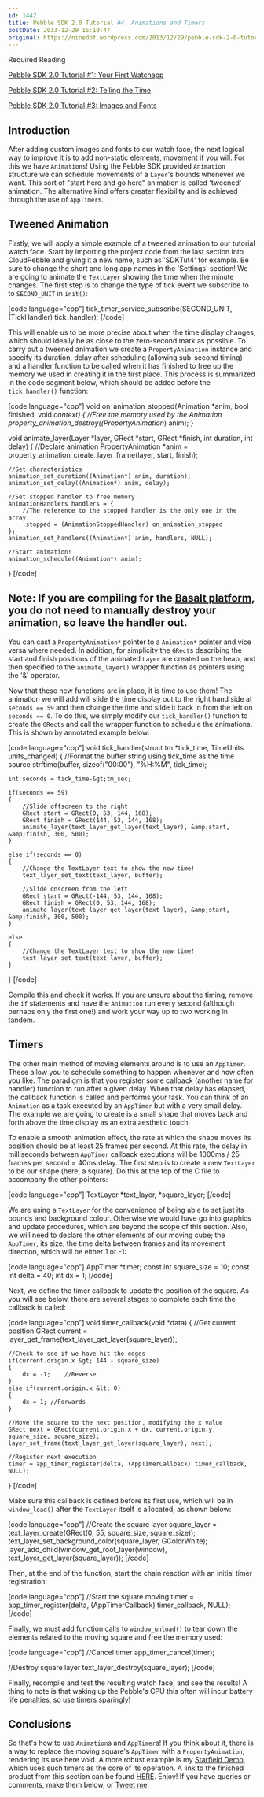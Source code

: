 ```yaml
---
id: 1442
title: Pebble SDK 2.0 Tutorial #4: Animations and Timers
postDate: 2013-12-29 15:10:47
original: https://ninedof.wordpress.com/2013/12/29/pebble-sdk-2-0-tutorial-4-animations-and-timers/
---
```


Required Reading

 [Pebble SDK 2.0 Tutorial #1: Your First Watchapp](http://ninedof.wordpress.com/2013/12/02/pebble-sdk-2-0-tutorial-1-your-first-watchapp/)

 [Pebble SDK 2.0 Tutorial #2: Telling the Time](http://ninedof.wordpress.com/2013/12/18/pebble-sdk-2-0-tutorial-2-telling-the-time/)

 [Pebble SDK 2.0 Tutorial #3: Images and Fonts](http://ninedof.wordpress.com/2013/12/22/pebble-sdk-2-0-tutorial-3-images-and-fonts/)

## Introduction

After adding custom images and fonts to our watch face, the next logical way to improve it is to add non-static elements, movement if you will. For this we have <code>Animations</code>! Using the Pebble SDK provided <code>Animation</code> structure we can schedule movements of a <code>Layer</code>'s bounds whenever we want. This sort of "start here and go here" animation is called 'tweened' animation. The alternative kind offers greater flexibility and is achieved through the use of <code>AppTimer</code>s.

## Tweened Animation

Firstly, we will apply a simple example of a tweened animation to our tutorial watch face. Start by importing the project code from the last section into CloudPebble and giving it a new name, such as 'SDKTut4' for example. Be sure to change the short and long app names in the 'Settings' section! We are going to animate the <code>TextLayer</code> showing the time when the minute changes. The first step is to change the type of tick event we subscribe to to <code>SECOND_UNIT</code> in <code>init()</code>:

[code language="cpp"]
tick_timer_service_subscribe(SECOND_UNIT, (TickHandler) tick_handler);
[/code]

This will enable us to be more precise about when the time display changes, which should ideally be as close to the zero-second mark as possible. To carry out a tweened animation we create a <code>PropertyAnimation</code> instance and specify its duration, delay after scheduling (allowing sub-second timing) and a handler function to be called when it has finished to free up the memory we used in creating it in the first place. This process is summarized in the code segment below, which should be added before the <code>tick_handler()</code> function:

[code language="cpp"]
void on_animation_stopped(Animation *anim, bool finished, void *context)
{
	//Free the memory used by the Animation
	property_animation_destroy((PropertyAnimation*) anim);
}

void animate_layer(Layer *layer, GRect *start, GRect *finish, int duration, int delay)
{
	//Declare animation
	PropertyAnimation *anim = property_animation_create_layer_frame(layer, start, finish);

	//Set characteristics
	animation_set_duration((Animation*) anim, duration);
	animation_set_delay((Animation*) anim, delay);

	//Set stopped handler to free memory
	AnimationHandlers handlers = {
		//The reference to the stopped handler is the only one in the array
		.stopped = (AnimationStoppedHandler) on_animation_stopped
	};
	animation_set_handlers((Animation*) anim, handlers, NULL);

	//Start animation!
	animation_schedule((Animation*) anim);
}
[/code]

## Note: If you are compiling for the  [Basalt platform](https://developer.getpebble.com/sdk/migration-guide/#using-propertyanimation), you do not need to manually destroy your animation, so leave the handler out. 

You can cast a <code>PropertyAnimation*</code> pointer to a <code>Animation*</code> pointer and vice versa where needed. In addition, for simplicity the <code>GRect</code>s describing the start and finish positions of the animated <code>Layer</code> are created on the heap, and then specified to the <code>animate_layer()</code> wrapper function as pointers using the '&amp;' operator.

Now that these new functions are in place, it is time to use them! The animation we will add will slide the time display out to the right hand side at <code>seconds == 59</code> and then change the time and slide it back in from the left on <code>seconds == 0</code>. To do this, we simply modify our <code>tick_handler()</code> function to create the <code>GRects</code> and call the wrapper function to schedule the animations. This is shown by annotated example below:

[code language="cpp"]
void tick_handler(struct tm *tick_time, TimeUnits units_changed)
{
	//Format the buffer string using tick_time as the time source
	strftime(buffer, sizeof(&quot;00:00&quot;), &quot;%H:%M&quot;, tick_time);

	int seconds = tick_time-&gt;tm_sec;

	if(seconds == 59)
	{
		//Slide offscreen to the right
		GRect start = GRect(0, 53, 144, 168);
		GRect finish = GRect(144, 53, 144, 168);
		animate_layer(text_layer_get_layer(text_layer), &amp;start, &amp;finish, 300, 500);
	}

	else if(seconds == 0)
	{
		//Change the TextLayer text to show the new time!
		text_layer_set_text(text_layer, buffer);

		//Slide onscreen from the left
		GRect start = GRect(-144, 53, 144, 168);
		GRect finish = GRect(0, 53, 144, 168);
		animate_layer(text_layer_get_layer(text_layer), &amp;start, &amp;finish, 300, 500);
	}

	else
	{
		//Change the TextLayer text to show the new time!
		text_layer_set_text(text_layer, buffer);
	}
}
[/code]

Compile this and check it works. If you are unsure about the timing, remove the <code>if</code> statements and have the <code>Animation</code> run every second (although perhaps only the first one!) and work your way up to two working in tandem.

## Timers

The other main method of moving elements around is to use an <code>AppTimer</code>. These allow you to schedule something to happen whenever and how often you like. The paradigm is that you register some callback (another name for handler) function to run after a given delay. When that delay has elapsed, the callback function is called and performs your task. You can think of an <code>Animation</code> as a task executed by an <code>AppTimer</code> but with a very small delay. The example we are going to create is a small shape that moves back and forth above the time display as an extra aesthetic touch.

To enable a smooth animation effect, the rate at which the shape moves its position should be at least 25 frames per second. At this rate, the delay in milliseconds between <code>AppTimer</code> callback executions will be 1000ms / 25 frames per second = 40ms delay. The first step is to create a new <code>TextLayer</code> to be our shape (here, a square). Do this at the top of the C file to accompany the other pointers:

[code language="cpp"]
TextLayer *text_layer, *square_layer;
[/code]

We are using a <code>TextLayer</code> for the convenience of being able to set just its bounds and background colour. Otherwise we would have go into graphics and update procedures, which are beyond the scope of this section. Also, we will need to declare the other elements of our moving cube; the <code>AppTimer</code>, its size, the time delta between frames and its movement direction, which will be either 1 or -1:

[code language="cpp"]
AppTimer *timer;
const int square_size = 10;
const int delta = 40;
int dx = 1;
[/code]

Next, we define the timer callback to update the position of the square. As you will see below, there are several stages to complete each time the callback is called:

[code language="cpp"]
void timer_callback(void *data) {
	//Get current position
	GRect current = layer_get_frame(text_layer_get_layer(square_layer));

	//Check to see if we have hit the edges
	if(current.origin.x &gt; 144 - square_size)
	{
		dx = -1;	//Reverse
	}
	else if(current.origin.x &lt; 0)
	{
		dx = 1;	//Forwards
	}

	//Move the square to the next position, modifying the x value
	GRect next = GRect(current.origin.x + dx, current.origin.y, square_size, square_size);
	layer_set_frame(text_layer_get_layer(square_layer), next);

	//Register next execution
	timer = app_timer_register(delta, (AppTimerCallback) timer_callback, NULL);
}
[/code]

Make sure this callback is defined before its first use, which will be in <code>window_load()</code> after the <code>TextLayer</code> itself is allocated, as shown below:

[code language="cpp"]
//Create the square layer
square_layer = text_layer_create(GRect(0, 55, square_size, square_size));
text_layer_set_background_color(square_layer, GColorWhite);
layer_add_child(window_get_root_layer(window), text_layer_get_layer(square_layer));
[/code]

Then, at the end of the function, start the chain reaction with an initial timer registration:

[code language="cpp"]
//Start the square moving
timer = app_timer_register(delta, (AppTimerCallback) timer_callback, NULL);
[/code]

Finally, we must add function calls to <code>window_unload()</code> to tear down the elements related to the moving square and free the memory used:

[code language="cpp"]
//Cancel timer
app_timer_cancel(timer);

//Destroy square layer
text_layer_destroy(square_layer);
[/code]

Finally, recompile and test the resulting watch face, and see the results! A thing to note is that waking up the Pebble's CPU this often will incur battery life penalties, so use timers sparingly!

## Conclusions

So that's how to use <code>Animation</code>s and <code>AppTimer</code>s! If you think about it, there is a way to replace the moving square's <code>AppTimer</code> with a <code>PropertyAnimation</code>, rendering its use here void. A more robust example is my  [Starfield Demo](https://github.com/C-D-Lewis/starfield-demo/blob/master/src/starfielddemo.c), which uses such timers as the core of its operation. A link to the finished product from this section can be found  [HERE](https://www.dropbox.com/s/bl3dx9mhba5yr4r/sdktut4.zip). Enjoy! If you have queries or comments, make them below, or  [Tweet me](http://twitter.com/Chris_DL).
